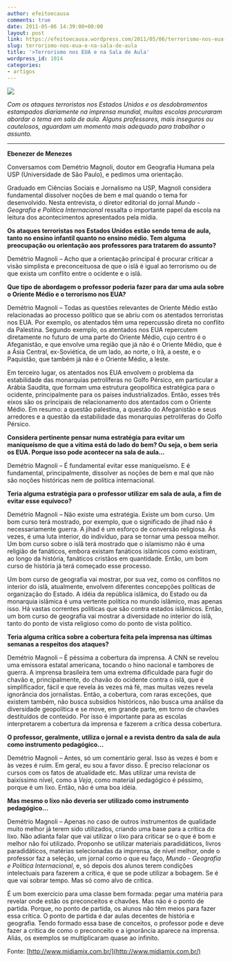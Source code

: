 ```yaml
---
author: efeitoecausa
comments: true
date: 2011-05-06 14:39:00+00:00
layout: post
link: https://efeitoecausa.wordpress.com/2011/05/06/terrorismo-nos-eua-e-na-sala-de-aula/
slug: terrorismo-nos-eua-e-na-sala-de-aula
title: '>Terrorismo nos EUA e na Sala de Aula'
wordpress_id: 1014
categories:
- artigos
---
```


>  


[![](http://efeitoecausa.files.wordpress.com/2011/05/professoraluno.jpg?w=300)](http://efeitoecausa.files.wordpress.com/2011/05/professoraluno.jpg)

_Com os ataques terroristas nos Estados Unidos e os desdobramentos estampados diariamente na imprensa mundial, muitas escolas procuraram abordar o tema em sala de aula. Alguns professores, mais inseguros ou cautelosos, aguardam um momento mais adequado para trabalhar o assunto._

****

**Ebenezer de Menezes**

Conversamos com Demétrio Magnoli, doutor em Geografia Humana pela USP (Universidade de São Paulo), e pedimos uma orientação.

Graduado em Ciências Sociais e Jornalismo na USP, Magnoli considera fundamental dissolver noções de bem e mal quando o tema for desenvolvido. Nesta entrevista, o diretor editorial do jornal _Mundo - Geografia e Política Internacional_ ressalta o importante papel da escola na leitura dos acontecimentos apresentados pela mídia.

**Os ataques terroristas nos Estados Unidos estão sendo tema de aula, tanto no ensino infantil quanto no ensino médio. Tem alguma preocupação ou orientação aos professores para tratarem do assunto?**

Demétrio Magnoli – Acho que a orientação principal é procurar criticar a visão simplista e preconceituosa de que o islã é igual ao terrorismo ou de que exista um conflito entre o ocidente e o islã.

**Que tipo de abordagem o professor poderia fazer para dar uma aula sobre o Oriente Médio e o terrorismo nos EUA?**

Demétrio Magnoli – Todas as questões relevantes de Oriente Médio estão relacionadas ao processo político que se abriu com os atentados terroristas nos EUA. Por exemplo, os atentados têm uma repercussão direta no conflito da Palestina. Segundo exemplo, os atentados nos EUA repercutem diretamente no futuro de uma parte do Oriente Médio, cujo centro é o Afeganistão, e que envolve uma região que já não é o Oriente Médio, que é a Ásia Central, ex-Soviética, de um lado, ao norte, o Irã, a oeste, e o Paquistão, que também já não é o Oriente Médio, a leste.

Em terceiro lugar, os atentados nos EUA envolvem o problema da estabilidade das monarquias petrolíferas no Golfo Pérsico, em particular a Arábia Saudita, que formam uma estrutura geopolítica estratégica para o ocidente, principalmente para os países industrializados. Então, esses três eixos são os principais de relacionamento dos atentados com o Oriente Médio. Em resumo: a questão palestina, a questão do Afeganistão e seus arredores e a questão da estabilidade das monarquias petrolíferas do Golfo Pérsico.

**Considera pertinente pensar numa estratégia para evitar um maniqueísmo de que a vítima está do lado do bem? Ou seja, o bem seria os EUA. Porque isso pode acontecer na sala de aula…**

Demétrio Magnoli – É fundamental evitar esse maniqueísmo. E é fundamental, principalmente, dissolver as noções de bem e mal que não são noções históricas nem de política internacional.

**Teria alguma estratégia para o professor utilizar em sala de aula, a fim de evitar esse equívoco?**

Demétrio Magnoli – Não existe uma estratégia. Existe um bom curso. Um bom curso terá mostrado, por exemplo, que o significado de jihad não é necessariamente guerra. A jihad é um esforço de conversão religiosa. Às vezes, é uma luta interior, do indivíduo, para se tornar uma pessoa melhor. Um bom curso sobre o islã terá mostrado que o islamismo não é uma religião de fanáticos, embora existam fanáticos islâmicos como existiram, ao longo da história, fanáticos cristãos em quantidade. Então, um bom curso de história já terá começado esse processo.

Um bom curso de geografia vai mostrar, por sua vez, como os conflitos no interior do islã, atualmente, envolvem diferentes concepções políticas de organização do Estado. A idéia da república islâmica, do Estado ou da monarquia islâmica é uma vertente política no mundo islâmico, mas apenas isso. Há vastas correntes políticas que são contra estados islâmicos. Então, um bom curso de geografia vai mostrar a diversidade no interior do islã, tanto do ponto de vista religioso como do ponto de vista político.

**Teria alguma crítica sobre a cobertura feita pela imprensa nas últimas semanas a respeitos dos ataques?**

Demétrio Magnoli – É péssima a cobertura da imprensa. A CNN se revelou uma emissora estatal americana, tocando o hino nacional e tambores de guerra. A imprensa brasileira tem uma extrema dificuldade para fugir do chavão e, principalmente, do chavão do ocidente contra o islã, que é simplificador, fácil e que revela às vezes má fé, mas muitas vezes revela ignorância dos jornalistas. Então, a cobertura, com raras exceções, que existem também, não busca subsídios históricos, não busca uma análise da diversidade geopolítica e se move, em grande parte, em torno de chavões destituídos de conteúdo. Por isso é importante para as escolas interpretarem a cobertura da imprensa e fazerem a crítica dessa cobertura.

**O professor, geralmente, utiliza o jornal e a revista dentro da sala de aula como instrumento pedagógico…**

Demétrio Magnoli – Antes, só um comentário geral. Isso às vezes é bom e às vezes é ruim. Em geral, eu sou a favor disso. É preciso relacionar os cursos com os fatos de atualidade etc. Mas utilizar uma revista de baixíssimo nível, como a _Veja_, como material pedagógico é péssimo, porque é um lixo. Então, não é uma boa idéia.

**Mas mesmo o lixo não deveria ser utilizado como instrumento pedagógico…**

Demétrio Magnoli – Apenas no caso de outros instrumentos de qualidade muito melhor já terem sido utilizados, criando uma base para a crítica do lixo. Não adianta falar que vai utilizar o lixo para criticar se o que é bom e melhor não foi utilizado. Proponho se utilizar materiais paradidáticos, livros paradidáticos, matérias selecionadas da imprensa, de nível melhor, onde o professor faz a seleção, um jornal como o que eu faço, _Mundo - Geografia e Política Internacional_, e, só depois dos alunos terem condições intelectuais para fazerem a crítica, é que se pode utilizar a bobagem. Se é que vai sobrar tempo. Mas só como alvo de crítica.

É um bom exercício para uma classe bem formada: pegar uma matéria para revelar onde estão os preconceitos e chavões. Mas não é o ponto de partida. Porque, no ponto de partida, os alunos não têm meios para fazer essa crítica. O ponto de partida é dar aulas decentes de história e geografia. Tendo formado essa base de conceitos, o professor pode e deve fazer a crítica de como o preconceito e a ignorância aparece na imprensa. Aliás, os exemplos se multiplicaram quase ao infinito.

Fonte: [http://www.midiamix.com.br/](http://www.midiamix.com.br/)
